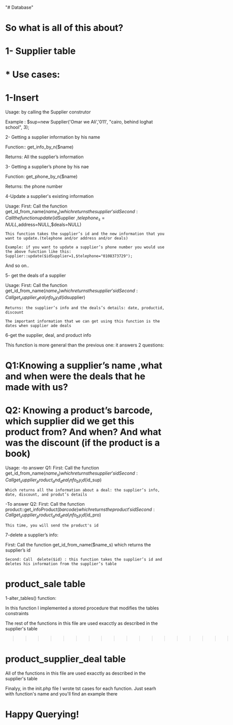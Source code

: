 "# Database" 
# So what is all of this about?
# 1- Supplier table
# * Use cases:

# 1-Insert 

Usage: by calling the Supplier construtor

Example : $sup=new Supplier('Omar we Ali','011', "cairo, behind loghat school", 3);

2- Getting a supplier information by his name

Function:: get_info_by_n($name) 

Returns: All the supplier’s information 

3- Getting a supplier’s phone by his nae

Function: get_phone_by_n($name)

Returns: the phone number

4-Update a supplier's existing information

Usage: First: Call the function get_id_from_name($name_s) which returns the supplier’s id
    Second: Call the function update($idSupplier ,$telephone_s=NULL ,$address=NULL,$deals=NULL)
    
    This function takes the supplier’s id and the new information that you want to update.(telephone and/or address and/or deals)
    
    Example: if you want to update a supplier’s phone number you would use the above function like this: Supplier::update($idSupplier=1,$telephone="0108373729");
And so on..

5- get the deals of a supplier 

Usage: First: Call the function get_id_from_name($name_s) which returns the supplier’s id
    Second: Call  get_supplier_deal_info_by_id($idsupplier)
    
    Returns: the supplier’s info and the deals’s details: date, productid, discount
    
    The important information that we can get using this function is the dates when supplier ade deals


6-get the supplier, deal, and product info

This function is more general than the previous one: it answers 2 questions:

# Q1:Knowing a supplier’s name ,what and when were the deals that he made with us?
# Q2: Knowing a product’s barcode, which supplier did we get this product from? And when? And what was the discount (if the product is a book)

Usage: 
-to answer Q1:  First: Call the function get_id_from_name($name_s) which returns the supplier’s id
        Second: Call   get_supplier_product_and_deal_info_by_id($id_sup)
        
    Which returns all the information about a deal: the supplier’s info, date, discount, and produt’s details

-To answer Q2:  First: Call the function product::get_infoProduct($barcode) which returns the product's id
    Second: Call  get_supplier_product_and_deal_info_by_id($id_pro)
    
    This time, you will send the product's id
    
7-delete a supplier’s info:

First: Call the function get_id_from_name($name_s) which returns the supplier’s id

    Second: Call  delete($id) : this function takes the supplier’s id and deletes his information from the supplier’s table
>>>>>>>>>>>>>>>>>>>>>>>>>>>>
# product_sale table

1-alter_tables() function:

In this function I implemented a stored procedure that modifies the tables constraints 

The rest of the functions in this file are used exacctly as described in the supplier's table

>>>>>>>>>>>>>>>>>>>>>>>>>>>>>.
# product_supplier_deal table

All of the functions in this file are used exacctly as described in the supplier's table

Finalyy, in the init.php file I wrote tst cases for each function. Just searh with function's name and you'll find an example there
    

# Happy Querying!

